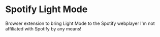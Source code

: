# Spotify Light Mode

Browser extension to bring Light Mode to the Spotify webplayer
I'm not affiliated with Spotify by any means!
